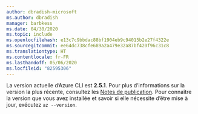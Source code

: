 ```yaml
---
author: dbradish-microsoft
ms.author: dbradish
manager: barbkess
ms.date: 04/30/2020
ms.topic: include
ms.openlocfilehash: e13c7c9bbdac88bf1904eb9c94015b2e27f4322e
ms.sourcegitcommit: ee64dc738cfe689a2a479e32a87bf420f96c31c8
ms.translationtype: HT
ms.contentlocale: fr-FR
ms.lasthandoff: 05/06/2020
ms.locfileid: "82595306"
---
```

La version actuelle d’Azure CLI est __2.5.1__. Pour plus d’informations sur la version la plus récente, consultez les [Notes de publication](../release-notes-azure-cli.md). Pour connaître la version que vous avez installée et savoir si elle nécessite d’être mise à jour, exécutez `az --version`.
